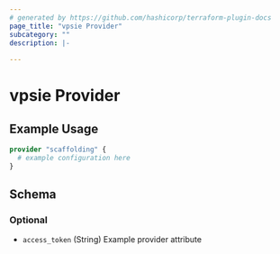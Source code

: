 ```yaml
---
# generated by https://github.com/hashicorp/terraform-plugin-docs
page_title: "vpsie Provider"
subcategory: ""
description: |-
  
---
```


# vpsie Provider



## Example Usage

```terraform
provider "scaffolding" {
  # example configuration here
}
```

<!-- schema generated by tfplugindocs -->
## Schema

### Optional

- `access_token` (String) Example provider attribute
